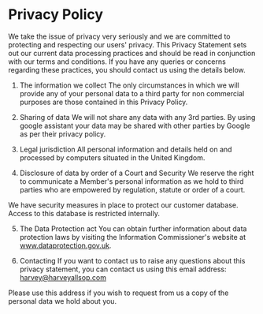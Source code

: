 # Privacy Policy
We take the issue of privacy very seriously and we are committed to protecting and respecting our users' privacy. This Privacy Statement sets out our current data processing practices and should be read in conjunction with our terms and conditions. If you have any queries or concerns regarding these practices, you should contact us using the details below.

1. The information we collect
The only circumstances in which we will provide any of your personal data to a third party for non commercial purposes are those contained in this Privacy Policy.

2. Sharing of data
We will not share any data with any 3rd parties. By using google assistant your data may be shared with other parties by Google as per their privacy policy.

3. Legal jurisdiction
All personal information and details held on and processed by computers situated in the United Kingdom.

4. Disclosure of data by order of a Court and Security
We reserve the right to communicate a Member's personal information as we hold to third parties who are empowered by regulation, statute or order of a court.

We have security measures in place to protect our customer database. Access to this database is restricted internally.

5. The Data Protection act
You can obtain further information about data protection laws by visiting the Information Commissioner's website at www.dataprotection.gov.uk.

9. Contacting
If you want to contact us to raise any questions about this privacy statement, you can contact us using this email address: harvey@harveyallsop.com

Please use this address if you wish to request from us a copy of the personal data we hold about you.
